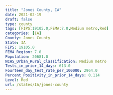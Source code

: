 ```yaml
---
title: "Jones County, IA"
date: 2021-02-19
draft: false
type: county
tags: [FIPS:19105.0,FEMA:7.0,Medium metro,Red]
categories: [IA]
County: Jones County
State: IA
FIPS: 19105.0
FEMA_Region: 7.0
Population: 20681.0
NCHS_Urban_Rural_Classification: Medium metro
Tests_in_prior_14_days: 613.0
Fourteen_day_test_rate_per_100000: 2964.0
Percent_Positivity_in_prior_14_days: 0.114
Level: Red
url: /states/IA/jones-county
---
```




